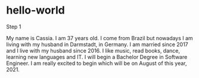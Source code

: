 # hello-world
Step 1

 My name is Cassia. I am 37 years old. I come from Brazil but nowadays I am living with my husband in Darmstadt, in Germany. I am married since 2017 and I live with my husband since 2016. I like music, read books, dance, learning new languages and IT. I will begin a Bachelor Degree in Software Engineer. I am really excited to begin which will be on August of this year, 2021.
